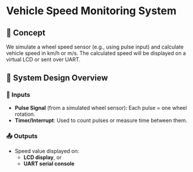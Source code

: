 # Vehicle Speed Monitoring System

## 🧠 Concept

We simulate a wheel speed sensor (e.g., using pulse input) and calculate vehicle speed in km/h or m/s. The calculated speed will be displayed on a virtual LCD or sent over UART.

## 📐 System Design Overview

### 🔧 Inputs

- **Pulse Signal** (from a simulated wheel sensor): Each pulse = one wheel rotation.
- **Timer/Interrupt**: Used to count pulses or measure time between them.

### 📤 Outputs

- Speed value displayed on:
    - **LCD display**, or
    - **UART serial console**  
